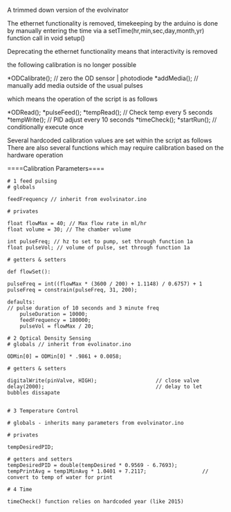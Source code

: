 A trimmed down version of the evolvinator

The ethernet functionality is removed, timekeeping by the arduino is done by manually entering the time via a setTime(hr,min,sec,day,month,yr) function call in void setup()

Deprecating the ethernet functionality means that interactivity is removed

the following calibration is no longer possible

*ODCalibrate(); // zero the OD sensor | photodiode
*addMedia(); // manually add media outside of the usual pulses

which means the operation of the script is as follows

*ODRead();
*pulseFeed();
*tempRead(); // Check temp every 5 seconds
*tempWrite(); // PID adjust every 10 seconds
*timeCheck();
*startRun(); // conditionally execute once

Several hardcoded calibration values are set within the script as follows
There are also several functions which may require calibration based on the hardware operation

====Calibration Parameters====

	# 1 feed pulsing
	# globals

	feedFrequency // inherit from evolvinator.ino

	# privates

	float flowMax = 40; // Max flow rate in ml/hr
	float volume = 30; // The chamber volume

	int pulseFreq; // hz to set to pump, set through function 1a
	float pulseVol; // volume of pulse, set through function 1a

	# getters & setters

	def flowSet():

	pulseFreq = int((flowMax * (3600 / 200) + 1.1148) / 0.6757) + 1
	pulseFreq = constrain(pulseFreq, 31, 200);

	defaults:
	// pulse duration of 10 seconds and 3 minute freq
	    pulseDuration = 10000;
	    feedFrequency = 180000;
	    pulseVol = flowMax / 20;

	# 2 Optical Density Sensing
	# globals // inherit from evolinator.ino

	ODMin[0] = ODMin[0] * .9861 + 0.0058;

	# getters & setters

	digitalWrite(pinValve, HIGH);                   // close valve
  	delay(2000);                                    // delay to let bubbles dissapate


  	# 3 Temperature Control

  	# globals - inherits many parameters from evolvinator.ino

  	# privates

  	tempDesiredPID;

  	# getters and setters
  	tempDesiredPID = double(tempDesired * 0.9569 - 6.7693);
  	tempPrintAvg = temp1MinAvg * 1.0401 + 7.2117;                  // convert to temp of water for print

	# 4 Time

	timeCheck() function relies on hardcoded year (like 2015)
